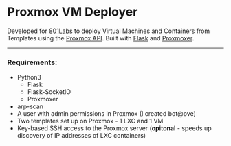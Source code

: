 # Proxmox VM Deployer

Developed for [801Labs](801labs.org) to deploy Virtual Machines and Containers from Templates using the [Proxmox API](https://pve.proxmox.com/wiki/Proxmox_VE_API). Built with [Flask](flask.palletsprojects.com) and [Proxmoxer](https://github.com/proxmoxer/proxmoxer).

----

### Requirements:
* Python3
    * Flask
    * Flask-SocketIO
    * Proxmoxer
* arp-scan
* A user with admin permissions in Proxmox (I created bot@pve)
* Two templates set up on Proxmox - 1 LXC and 1 VM
* Key-based SSH access to the Proxmox server (**opitonal** - speeds up discovery of IP addresses of LXC containers)
